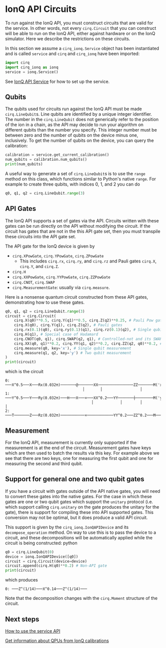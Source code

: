 # IonQ API Circuits

To run against the IonQ API, you must construct circuits that are valid for the
service. In other words, not every `cirq.Circuit` that you can construct will be
able to run on the IonQ API, either against hardware or on the IonQ simulator.
Here we describe the restrictions on these circuits.

In this section we assume a `cirq_ionq.Service` object has been instantiated and
is called `service` and `cirq` and `cirq_ionq` have been imported:

```python
import cirq
import cirq_ionq as ionq
service = ionq.Service()
```

See [IonQ API Service](service.md) for how to set up the service.

## Qubits

The qubits used for circuits run against the IonQ API must be made
`cirq.LineQubit`s. Line qubits are identified by a unique integer identifier.
The number in the `cirq.LineQubit` does not generically refer to the position of
the ion in a chain, as the API may decide to run your algorithm on different
qubits than the number you specify. This integer number must be between zero and
the number of qubits on the device minus one, inclusively. To get the number of
qubits on the device, you can query the calibration:

```python
calibration = service.get_current_calibration()
num_qubits = calibration.num_qubits()
print(num_qubits)
```

A useful way to generate a set of `cirq.LineQubit`s is to use the `range` method
on this class, which functions similar to Python's native `range`. For example
to create three qubits, with indices 0, 1, and 2 you can do

```python
q0, q1, q2 = cirq.LineQubit.range(3)
```

## API Gates

The IonQ API supports a set of gates via the API. Circuits written with these
gates can be run directly on the API without modifying the circuit. If the
circuit has gates that are not in the this API gate set, then you must transpile
these circuits into the API gate set.

The API gate for the IonQ device is given by

*   `cirq.XPowGate`, `cirq.YPowGate`, `cirq.ZPowGate`
    *   This includes `cirq.rx`, `cirq.ry`, and `cirq.rz` and Pauli gates
        `cirq.X`, `cirq.Y`, and `cirq.Z`.
*   `cirq.H`
*   `cirq.XXPowGate`, `cirq.YYPowGate`, `cirq.ZZPowGate`
*   `cirq.CNOT`, `cirq.SWAP`
*   `cirq.MeasurementGate`: usually via `cirq.measure`.

Here is a nonsense quantum circuit constructed from these API gates,
demonstrating how to use these gates.

```python
q0, q1, q2 = cirq.LineQubit.range(3)
circuit = cirq.Circuit(
    cirq.X(q0)**0.5, cirq.Y(q1)**0.5, cirq.Z(q2)**0.25, # Pauli Pow gates
    cirq.X(q0), cirq.Y(q1), cirq.Z(q2), # Pauli gates
    cirq.rx(0.1)(q0), cirq.ry(0.1)(q1), cirq.rz(0.1)(q2), # Single qubit rotations
    cirq.H(q1), # Special case of Hadamard
    cirq.CNOT(q0, q1), cirq.SWAP(q2, q1), # Controlled-not and its SWAP cousin
    cirq.XX(q0, q1)**0.2, cirq.YY(q1, q2)**0.2, cirq.ZZ(q2, q0)**0.2, # MS gates
    cirq.measure(q0, key='x'), # Single qubit measurement
    cirq.measure(q1, q2, key='y') # Two qubit measurement
)
print(circuit)
```

which is the circuit

```text
0: ───X^0.5───X───Rx(0.032π)───────@───────XX────────────────ZZ───────M('x')───
                                   │       │                 │
1: ───Y^0.5───Y───Ry(0.032π)───H───X───×───XX^0.2───YY───────┼────────M('y')───
                                       │            │        │        │
2: ───T───────Z───Rz(0.032π)───────────×────────────YY^0.2───ZZ^0.2───M────────
```

## Measurement

For the IonQ API, measurement is currently only supported if the measurement is
at the end of the circuit. Measurement gates have keys which are then used to
batch the results via this key. For example above we see that there are two
keys, one for measuring the first qubit and one for measuring the second and
third qubit.

## Support for general one and two qubit gates

If you have a circuit with gates outside of the API native gates, you will need
to convert these gates into the native gates. For the case in which these gates
are one or two qubit gates which support the `unitary` protocol (i.e. which
support calling `cirq.unitary` on the gate produces the unitary for the gate),
there is support for compiling these into API supported gates. This conversion
may not be optimal, but it does produce a valid API circuit.

This support is given by the `cirq_ionq.IonQAPIDevice` and its
`decompose_operation` method. On way to use this is to pass the device to a
circuit, and these decompositions will be automatically applied while the
circuit is being constructed: python

```python
q0 = cirq.LineQubit(0)
device = ionq.IonQAPIDevice([q0])
circuit = cirq.Circuit(device=device)
circuit.append(cirq.H(q0)**0.2) # Non-API gate
print(circuit)
```

which produces

```text
0: ───Z^(1/14)───X^0.14───Z^(1/14)───
```

Note that the decomposition changes with the `cirq.Moment` structure of the
circuit.

## Next steps

[How to use the service API](jobs.md)

[Get information about QPUs from IonQ calibrations](calibrations.md)
